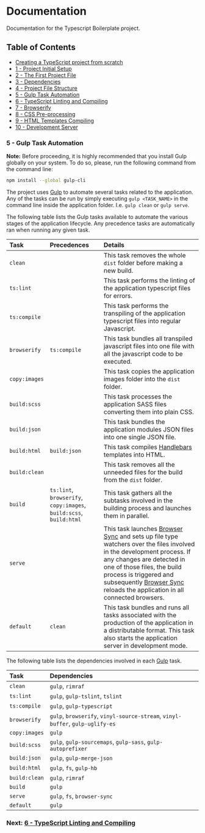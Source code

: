 # Documentation

Documentation for the Typescript Boilerplate project.


## Table of Contents

*  [Creating a TypeScript project from scratch](index.md#creating-project)
*  [1 - Project Initial Setup](index.md#initial-setup)
*  [2 - The First Project File](index.md#first-file)
*  [3 - Dependencies](chapter2.html#dependencies)
*  [4 - Project File Structure](chapter3.html#file-structure)
*  [5 - Gulp Task Automation](#task-automation)
*  [6 - TypeScript Linting and Compiling](chapter5.html#typescript)
*  [7 - Browserify](chapter6.html#browserify)
*  [8 - CSS Pre-processing](chapter7.html#sass)
*  [9 - HTML Templates Compiling](chapter8.html#handlebars)
*  [10 - Development Server](chapter9.html#browser-sync)


### 5 - Gulp Task Automation <a name="task-automation">

**Note:** Before proceeding, it is highly recommended that you install Gulp globally on your system. To do so, please, run the following
command from the command line:

```sh
npm install --global gulp-cli
```

The project uses [Gulp](https://gulpjs.com/) to automate several tasks related to the application. Any of the tasks can be run by simply 
executing `gulp <TASK_NAME>` in the command line inside the application folder. I.e. `gulp clean` or `gulp serve`.

The following table lists the Gulp tasks available to automate the various stages of the application lifecycle. Any precedence tasks are 
automatically ran when running any given task.

| Task | Precedences | Details |
|:---|:---|:---|
| `clean`       |              | This task removes the whole `dist` folder before making a new build. |
| `ts:lint`     |              | This task performs the linting of the application typescript files for errors. |
| `ts:compile`  |              | This task performs the transpiling of the application typescript files into regular Javascript. |
| `browserify`  | `ts:compile` | This task bundles all transpiled javascript files into one file with all the javascript code to be executed. |
| `copy:images` |              | This task copies the application images folder into the `dist` folder. |
| `build:scss`  |              | This task processes the application SASS files converting them into plain CSS. |
| `build:json`  |              | This task bundles the application modules JSON files into one single JSON file. |
| `build:html`  | `build:json` | This task compiles [Handlebars](https://handlebarsjs.com/) templates into HTML. |
| `build:clean` |              | This task removes all the unneeded files for the build from the `dist` folder. |
| `build`       | `ts:lint`, `browserify`, `copy:images`, `build:scss`, `build:html` | This task gathers all the subtasks involved in the building process and launches them in parallel. |
| `serve`       |              | This task launches [Browser Sync](https://browsersync.io/) and sets up file type watchers over the files involved in the development process. If any changes are detected in one of those files, the build process is triggered and subsequently [Browser Sync](https://browsersync.io/) reloads the application in all connected browsers. |
| `default`     | `clean`      | This task bundles and runs all tasks associated with the production of the application in a distributable format. This task also starts the application server in development mode. |


The following table lists the dependencies involved in each [Gulp](https://gulpjs.com/) task.

| Task | Dependencies |
|:---|:---|
| `clean`       | `gulp`, `rimraf` |
| `ts:lint`     | `gulp`, `gulp-tslint`, `tslint` |
| `ts:compile`  | `gulp`, `gulp-typescript` |
| `browserify`  | `gulp`, `browserify`, `vinyl-source-stream`, `vinyl-buffer`, `gulp-uglify-es` |
| `copy:images` | `gulp` |
| `build:scss`  | `gulp`, `gulp-sourcemaps`, `gulp-sass`, `gulp-autoprefixer` |
| `build:json`  | `gulp`, `gulp-merge-json` |
| `build:html`  | `gulp`, `fs`, `gulp-hb` |
| `build:clean` | `gulp`, `rimraf` |
| `build`       | `gulp` |
| `serve`       | `gulp`, `fs`, `browser-sync` |
| `default`     | `gulp` |


### Next: [6 - TypeScript Linting and Compiling](chapter5.html#typescript)
